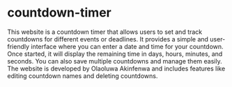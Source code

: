 # countdown-timer
This website is a countdown timer that allows users to set and track countdowns for different events or deadlines. It provides a simple and user-friendly interface where you can enter a date and time for your countdown. Once started, it will display the remaining time in days, hours, minutes, and seconds. You can also save multiple countdowns and manage them easily. The website is developed by Olaoluwa Akinfenwa and includes features like editing countdown names and deleting countdowns.
